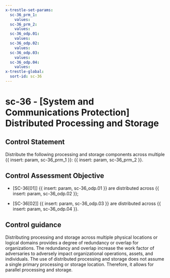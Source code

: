 ```yaml
---
x-trestle-set-params:
  sc-36_prm_1:
    values:
  sc-36_prm_2:
    values:
  sc-36_odp.01:
    values:
  sc-36_odp.02:
    values:
  sc-36_odp.03:
    values:
  sc-36_odp.04:
    values:
x-trestle-global:
  sort-id: sc-36
---
```


# sc-36 - \[System and Communications Protection\] Distributed Processing and Storage

## Control Statement

Distribute the following processing and storage components across multiple {{ insert: param, sc-36_prm_1 }}: {{ insert: param, sc-36_prm_2 }}.

## Control Assessment Objective

- \[SC-36[01]\] {{ insert: param, sc-36_odp.01 }} are distributed across {{ insert: param, sc-36_odp.02 }};

- \[SC-36[02]\] {{ insert: param, sc-36_odp.03 }} are distributed across {{ insert: param, sc-36_odp.04 }}.

## Control guidance

Distributing processing and storage across multiple physical locations or logical domains provides a degree of redundancy or overlap for organizations. The redundancy and overlap increase the work factor of adversaries to adversely impact organizational operations, assets, and individuals. The use of distributed processing and storage does not assume a single primary processing or storage location. Therefore, it allows for parallel processing and storage.
